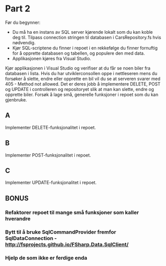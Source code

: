 # Part 2

Før du begynner:
 - Du må ha en instans av SQL server kjørende lokalt som du kan koble deg til. Tilpass connection stringen til databasen i CarsRepository.fs hvis nødvendig.
 - Kjør SQL-scriptene du finner i repoet i en rekkefølge du finner fornuftig for å opprette databasen og tabellen, og populere den med data.
 - Applikasjonen kjøres fra Visual Studio.


 Kjør applikasjonen i Visual Studio og verifiser at du får se noen biler fra databasen i lista. Hvis du har utviklerconsollen oppe i nettleseren mens du forsøker å slette, endre eller opprette en bil vil du se at serveren svarer med 405 - Method not allowed. Det er deres jobb å implementere DELETE, POST og UPDATE i controlleren og repositoryet slik at man kan slette, endre og opprette biler. Forsøk å lage små, generelle funksjoner i repoet som du kan gjenbruke.

## A
Implementer DELETE-funksjonalitet i repoet.

## B
Implementer POST-funksjonalitet i repoet.

## C
Implementer UPDATE-funksjonalitet i repoet.

## BONUS

### Refaktorer repoet til mange små funksjoner som kaller hverandre

### Bytt til å bruke SqlCommandProvider fremfor SqlDataConnection - http://fsprojects.github.io/FSharp.Data.SqlClient/

### Hjelp de som ikke er ferdige enda
